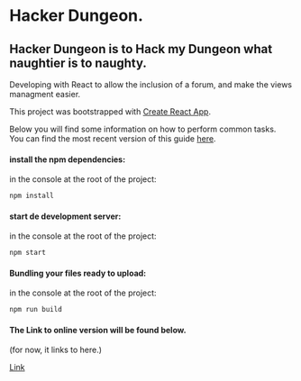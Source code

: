 # Hacker Dungeon.

## Hacker Dungeon is to Hack my Dungeon what naughtier is to naughty.

Developing with React to allow the inclusion of a forum, and make the views managment easier.

This project was bootstrapped with [Create React App](https://github.com/facebook/create-react-app).

Below you will find some information on how to perform common tasks.<br>
You can find the most recent version of this guide [here](https://github.com/facebook/create-react-app/blob/master/packages/react-scripts/template/README.md).

#### install the npm dependencies:

in the console at the root of the project:
```javascript
npm install
```

#### start de development server:

in the console at the root of the project:
```javascript
npm start
```

#### Bundling your files ready to upload:

in the console at the root of the project:
```javascript
npm run build
```

#### The Link to online version will be found below.

(for now, it links to here.)

[Link](https://github.com/miguelpel/hackerdungeon)
